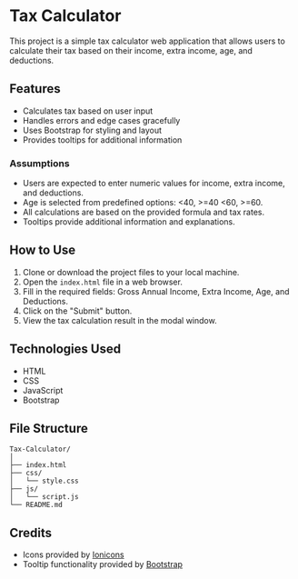 # Tax Calculator

This project is a simple tax calculator web application that allows users to calculate their tax based on their income, extra income, age, and deductions.

## Features

- Calculates tax based on user input
- Handles errors and edge cases gracefully
- Uses Bootstrap for styling and layout
- Provides tooltips for additional information

### Assumptions

- Users are expected to enter numeric values for income, extra income, and deductions.
- Age is selected from predefined options: <40, >=40 <60, >=60.
- All calculations are based on the provided formula and tax rates.
- Tooltips provide additional information and explanations.

## How to Use

1. Clone or download the project files to your local machine.
2. Open the `index.html` file in a web browser.
3. Fill in the required fields: Gross Annual Income, Extra Income, Age, and Deductions.
4. Click on the "Submit" button.
5. View the tax calculation result in the modal window.

## Technologies Used

- HTML
- CSS
- JavaScript
- Bootstrap

## File Structure

```
Tax-Calculator/
│
├── index.html
├── css/
│   └── style.css
├── js/
│   └── script.js
└── README.md
```

## Credits

- Icons provided by [Ionicons](https://ionicons.com/)
- Tooltip functionality provided by [Bootstrap](https://getbootstrap.com/)
